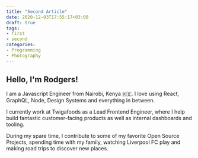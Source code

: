 ```yaml
---
title: "Second Article"
date: 2020-12-03T17:55:17+03:00
draft: true
tags:
- first
- second
categories:
- Programming
- Photography
---
```


## Hello, I'm Rodgers!

I am a Javascript Engineer from Nairobi, Kenya 🇰🇪. I love using React, GraphQL, Node, Design Systems and everything in between.

I currently work at Twigafoods as a Lead Frontend Engineer, where I help build fantastic customer-facing products as well as internal dashboards and tooling.

During my spare time, I contribute to some of my favorite Open Source Projects, spending time with my family, watching Liverpool FC play and making road trips to discover new places.